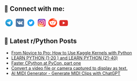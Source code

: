 ## 🔎 Connect with me:
[<img src="https://github.com/bullbesh/bullbesh/blob/main/images/Telegram.png" width="32" height="32" />](https://t.me/bullbesh)
[<img src="https://github.com/bullbesh/bullbesh/blob/main/images/VK.png" width="32" height="32" />](https://vk.com/bullbesh)
[<img src="https://github.com/bullbesh/bullbesh/blob/main/images/Twitter.png" width="32" height="32" />](https://twitter.com/bullbesh1)
[<img src="https://github.com/bullbesh/bullbesh/blob/main/images/Instagram.png" width="32" height="32" />](https://www.instagram.com/bullbesh)
[<img src="https://github.com/bullbesh/bullbesh/blob/main/images/Reddit.png" width="32" height="32" />](https://www.reddit.com/user/bullbesh)
[<img src="https://github.com/bullbesh/bullbesh/blob/main/images/YouTube.png" width="32" height="32" />](https://www.youtube.com/channel/UCtfjRs6uzgq5mfm8S06WTcg)

## 📕 Latest r/Python Posts
<!-- BLOG-POST-LIST:START -->
- [From Novice to Pro: How to Use Kaggle Kernels with Python](https://www.reddit.com/r/Python/comments/13eq5rh/from_novice_to_pro_how_to_use_kaggle_kernels_with/)
- [LEARN PYTHON &lpar;1-20 &rpar; and LEARN PYTHON &lpar;21-40&rpar;](https://www.reddit.com/r/Python/comments/13eq1m6/learn_python_120_and_learn_python_2140/)
- [Faster CPython at PyCon, part one](https://www.reddit.com/r/Python/comments/13eplm1/faster_cpython_at_pycon_part_one/)
- [Convert a video file or camera captured to display as text.](https://www.reddit.com/r/Python/comments/13emsxv/convert_a_video_file_or_camera_captured_to/)
- [AI MIDI Generator - Generate MIDI Clips with ChatGPT](https://www.reddit.com/r/Python/comments/13ele8j/ai_midi_generator_generate_midi_clips_with_chatgpt/)
<!-- BLOG-POST-LIST:END -->
